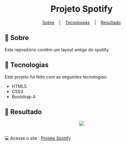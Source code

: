 <h1 align="center">Projeto Spotify</h1>

<p align="center">
  <a href="#open_book-sobre">Sobre</a>
  &nbsp;&nbsp;&nbsp;|&nbsp;&nbsp;&nbsp;
  <a href="#hammer-tecnologias">Tecnologias</a>
  &nbsp;&nbsp;&nbsp;|&nbsp;&nbsp;&nbsp;
  <a href="#rocket-resultado">Resultado</a>
</p>

## :open_book: Sobre
Este repositório contêm um layout antigo do spotify.


## :hammer: Tecnologias
Este projeto foi feito com as seguintes tecnologias:
- HTML5
- CSS3
- Bootstrap 4

## :rocket: Resultado

<div align="center">
  <img src="SourceReadme/result-1.png">
</div>

</br>

:computer: Acesse o site : [Projeto Spotify](https://alexandrescorreia.github.io/projeto-inicial-spotify/)
